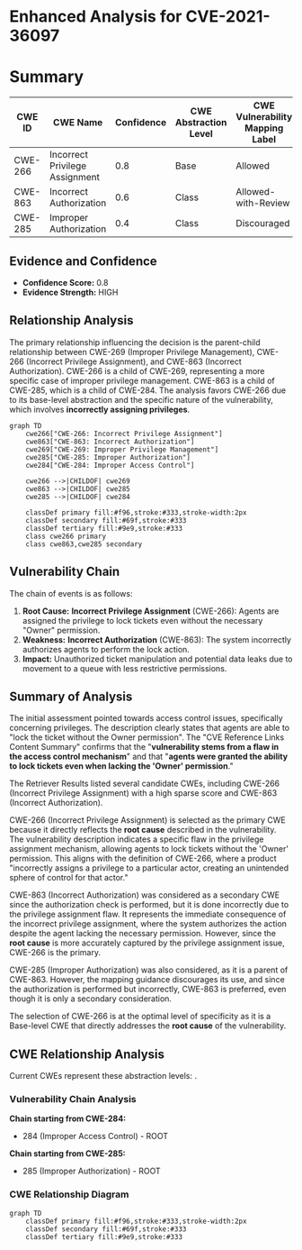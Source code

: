 # Enhanced Analysis for CVE-2021-36097

# Summary
| CWE ID | CWE Name | Confidence | CWE Abstraction Level | CWE Vulnerability Mapping Label | CWE-Vulnerability Mapping Notes |
|---|---|---|---|---|---|
| CWE-266 | Incorrect Privilege Assignment | 0.8 | Base | Allowed | Primary CWE |
| CWE-863 | Incorrect Authorization | 0.6 | Class | Allowed-with-Review | Secondary Candidate |
| CWE-285 | Improper Authorization | 0.4 | Class | Discouraged | Secondary Candidate |

## Evidence and Confidence

*   **Confidence Score:** 0.8
*   **Evidence Strength:** HIGH

## Relationship Analysis
The primary relationship influencing the decision is the parent-child relationship between CWE-269 (Improper Privilege Management), CWE-266 (Incorrect Privilege Assignment), and CWE-863 (Incorrect Authorization). CWE-266 is a child of CWE-269, representing a more specific case of improper privilege management. CWE-863 is a child of CWE-285, which is a child of CWE-284. The analysis favors CWE-266 due to its base-level abstraction and the specific nature of the vulnerability, which involves **incorrectly assigning privileges**.

```mermaid
graph TD
    cwe266["CWE-266: Incorrect Privilege Assignment"]
    cwe863["CWE-863: Incorrect Authorization"]
    cwe269["CWE-269: Improper Privilege Management"]
    cwe285["CWE-285: Improper Authorization"]
    cwe284["CWE-284: Improper Access Control"]

    cwe266 -->|CHILDOF| cwe269
    cwe863 -->|CHILDOF| cwe285
    cwe285 -->|CHILDOF| cwe284

    classDef primary fill:#f96,stroke:#333,stroke-width:2px
    classDef secondary fill:#69f,stroke:#333
    classDef tertiary fill:#9e9,stroke:#333
    class cwe266 primary
    class cwe863,cwe285 secondary
```

## Vulnerability Chain
The chain of events is as follows:
1.  **Root Cause:** **Incorrect Privilege Assignment** (CWE-266): Agents are assigned the privilege to lock tickets even without the necessary "Owner" permission.
2.  **Weakness:** **Incorrect Authorization** (CWE-863): The system incorrectly authorizes agents to perform the lock action.
3.  **Impact:** Unauthorized ticket manipulation and potential data leaks due to movement to a queue with less restrictive permissions.

## Summary of Analysis
The initial assessment pointed towards access control issues, specifically concerning privileges. The description clearly states that agents are able to "lock the ticket without the Owner permission". The "CVE Reference Links Content Summary" confirms that the "**vulnerability stems from a flaw in the access control mechanism**" and that "**agents were granted the ability to lock tickets even when lacking the 'Owner' permission**."

The Retriever Results listed several candidate CWEs, including CWE-266 (Incorrect Privilege Assignment) with a high sparse score and CWE-863 (Incorrect Authorization).

CWE-266 (Incorrect Privilege Assignment) is selected as the primary CWE because it directly reflects the **root cause** described in the vulnerability. The vulnerability description indicates a specific flaw in the privilege assignment mechanism, allowing agents to lock tickets without the 'Owner' permission. This aligns with the definition of CWE-266, where a product "incorrectly assigns a privilege to a particular actor, creating an unintended sphere of control for that actor."

CWE-863 (Incorrect Authorization) was considered as a secondary CWE since the authorization check is performed, but it is done incorrectly due to the privilege assignment flaw. It represents the immediate consequence of the incorrect privilege assignment, where the system authorizes the action despite the agent lacking the necessary permission. However, since the **root cause** is more accurately captured by the privilege assignment issue, CWE-266 is the primary.

CWE-285 (Improper Authorization) was also considered, as it is a parent of CWE-863. However, the mapping guidance discourages its use, and since the authorization is performed but incorrectly, CWE-863 is preferred, even though it is only a secondary consideration.

The selection of CWE-266 is at the optimal level of specificity as it is a Base-level CWE that directly addresses the **root cause** of the vulnerability.


## CWE Relationship Analysis

Current CWEs represent these abstraction levels: .


### Vulnerability Chain Analysis

**Chain starting from CWE-284:**
- 284 (Improper Access Control) - ROOT


**Chain starting from CWE-285:**
- 285 (Improper Authorization) - ROOT



### CWE Relationship Diagram

```mermaid
graph TD
    classDef primary fill:#f96,stroke:#333,stroke-width:2px
    classDef secondary fill:#69f,stroke:#333
    classDef tertiary fill:#9e9,stroke:#333
```